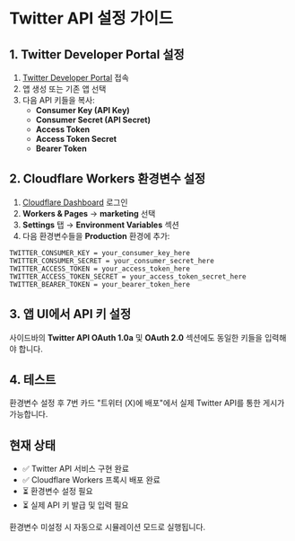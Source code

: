 # Twitter API 설정 가이드

## 1. Twitter Developer Portal 설정

1. [Twitter Developer Portal](https://developer.twitter.com/en/portal/dashboard) 접속
2. 앱 생성 또는 기존 앱 선택
3. 다음 API 키들을 복사:
   - **Consumer Key (API Key)**
   - **Consumer Secret (API Secret)**
   - **Access Token**
   - **Access Token Secret**
   - **Bearer Token**

## 2. Cloudflare Workers 환경변수 설정

1. [Cloudflare Dashboard](https://dash.cloudflare.com/) 로그인
2. **Workers & Pages** → **marketing** 선택
3. **Settings** 탭 → **Environment Variables** 섹션
4. 다음 환경변수들을 **Production** 환경에 추가:

```
TWITTER_CONSUMER_KEY = your_consumer_key_here
TWITTER_CONSUMER_SECRET = your_consumer_secret_here  
TWITTER_ACCESS_TOKEN = your_access_token_here
TWITTER_ACCESS_TOKEN_SECRET = your_access_token_secret_here
TWITTER_BEARER_TOKEN = your_bearer_token_here
```

## 3. 앱 UI에서 API 키 설정

사이드바의 **Twitter API OAuth 1.0a** 및 **OAuth 2.0** 섹션에도 동일한 키들을 입력해야 합니다.

## 4. 테스트

환경변수 설정 후 7번 카드 "트위터 (X)에 배포"에서 실제 Twitter API를 통한 게시가 가능합니다.

## 현재 상태

- ✅ Twitter API 서비스 구현 완료
- ✅ Cloudflare Workers 프록시 배포 완료  
- ⏳ 환경변수 설정 필요
- ⏳ 실제 API 키 발급 및 입력 필요

환경변수 미설정 시 자동으로 시뮬레이션 모드로 실행됩니다.